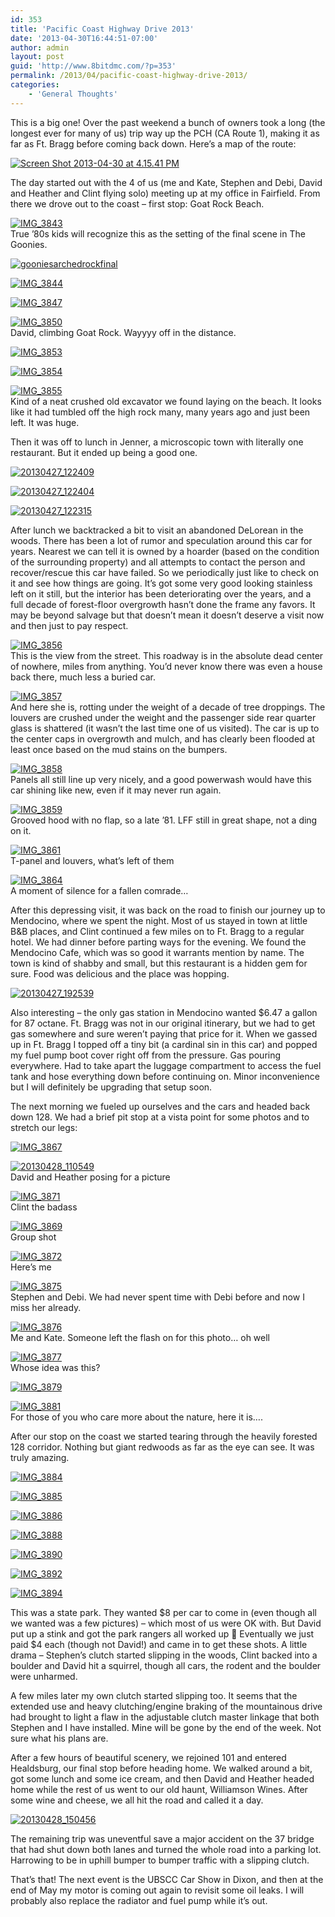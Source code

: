 ```yaml
---
id: 353
title: 'Pacific Coast Highway Drive 2013'
date: '2013-04-30T16:44:51-07:00'
author: admin
layout: post
guid: 'http://www.8bitdmc.com/?p=353'
permalink: /2013/04/pacific-coast-highway-drive-2013/
categories:
    - 'General Thoughts'
---
```


This is a big one! Over the past weekend a bunch of owners took a long (the longest ever for many of us) trip way up the PCH (CA Route 1), making it as far as Ft. Bragg before coming back down. Here’s a map of the route:

[![Screen Shot 2013-04-30 at 4.15.41 PM](_site/8bitdmc/assets/images/2013/04/Screen-Shot-2013-04-30-at-4.15.41-PM-300x248.png)](_site/8bitdmc/assets/images/2013/04/Screen-Shot-2013-04-30-at-4.15.41-PM.png)

The day started out with the 4 of us (me and Kate, Stephen and Debi, David and Heather and Clint flying solo) meeting up at my office in Fairfield. From there we drove out to the coast – first stop: Goat Rock Beach.

[![IMG_3843](_site/8bitdmc/assets/images/2013/04/IMG_3843-300x225.jpg)](_site/8bitdmc/assets/images/2013/04/IMG_3843.jpg)  
True ’80s kids will recognize this as the setting of the final scene in The Goonies.

[![gooniesarchedrockfinal](_site/8bitdmc/assets/images/2013/04/gooniesarchedrockfinal-300x150.jpg)](_site/8bitdmc/assets/images/2013/04/gooniesarchedrockfinal.jpg)

[![IMG_3844](_site/8bitdmc/assets/images/2013/04/IMG_3844-300x225.jpg)](_site/8bitdmc/assets/images/2013/04/IMG_3844.jpg)

[![IMG_3847](_site/8bitdmc/assets/images/2013/04/IMG_3847-300x225.jpg)](_site/8bitdmc/assets/images/2013/04/IMG_3847.jpg)

[![IMG_3850](_site/8bitdmc/assets/images/2013/04/IMG_3850-300x225.jpg)](_site/8bitdmc/assets/images/2013/04/IMG_3850.jpg)  
David, climbing Goat Rock. Wayyyy off in the distance.

[![IMG_3853](_site/8bitdmc/assets/images/2013/04/IMG_3853-300x225.jpg)](_site/8bitdmc/assets/images/2013/04/IMG_3853.jpg)

[![IMG_3854](_site/8bitdmc/assets/images/2013/04/IMG_3854-300x225.jpg)](_site/8bitdmc/assets/images/2013/04/IMG_3854.jpg)

[![IMG_3855](_site/8bitdmc/assets/images/2013/04/IMG_3855-300x225.jpg)](_site/8bitdmc/assets/images/2013/04/IMG_3855.jpg)  
Kind of a neat crushed old excavator we found laying on the beach. It looks like it had tumbled off the high rock many, many years ago and just been left. It was huge.

Then it was off to lunch in Jenner, a microscopic town with literally one restaurant. But it ended up being a good one.

[![20130427_122409](_site/8bitdmc/assets/images/2013/04/20130427_122409-300x224.jpg)](_site/8bitdmc/assets/images/2013/04/20130427_122409.jpg)

[![20130427_122404](_site/8bitdmc/assets/images/2013/04/20130427_122404-300x224.jpg)](_site/8bitdmc/assets/images/2013/04/20130427_122404.jpg)

[![20130427_122315](_site/8bitdmc/assets/images/2013/04/20130427_122315-300x225.jpg)](_site/8bitdmc/assets/images/2013/04/20130427_122315.jpg)

After lunch we backtracked a bit to visit an abandoned DeLorean in the woods. There has been a lot of rumor and speculation around this car for years. Nearest we can tell it is owned by a hoarder (based on the condition of the surrounding property) and all attempts to contact the person and recover/rescue this car have failed. So we periodically just like to check on it and see how things are going. It’s got some very good looking stainless left on it still, but the interior has been deteriorating over the years, and a full decade of forest-floor overgrowth hasn’t done the frame any favors. It may be beyond salvage but that doesn’t mean it doesn’t deserve a visit now and then just to pay respect.

[![IMG_3856](_site/8bitdmc/assets/images/2013/04/IMG_3856-300x225.jpg)](_site/8bitdmc/assets/images/2013/04/IMG_3856.jpg)  
This is the view from the street. This roadway is in the absolute dead center of nowhere, miles from anything. You’d never know there was even a house back there, much less a buried car.

[![IMG_3857](_site/8bitdmc/assets/images/2013/04/IMG_3857-300x225.jpg)](_site/8bitdmc/assets/images/2013/04/IMG_3857.jpg)  
And here she is, rotting under the weight of a decade of tree droppings. The louvers are crushed under the weight and the passenger side rear quarter glass is shattered (it wasn’t the last time one of us visited). The car is up to the center caps in overgrowth and mulch, and has clearly been flooded at least once based on the mud stains on the bumpers.

[![IMG_3858](_site/8bitdmc/assets/images/2013/04/IMG_3858-300x225.jpg)](_site/8bitdmc/assets/images/2013/04/IMG_3858.jpg)  
Panels all still line up very nicely, and a good powerwash would have this car shining like new, even if it may never run again.

[![IMG_3859](_site/8bitdmc/assets/images/2013/04/IMG_3859-300x225.jpg)](_site/8bitdmc/assets/images/2013/04/IMG_3859.jpg)  
Grooved hood with no flap, so a late ’81. LFF still in great shape, not a ding on it.

[![IMG_3861](_site/8bitdmc/assets/images/2013/04/IMG_3861-300x225.jpg)](_site/8bitdmc/assets/images/2013/04/IMG_3861.jpg)  
T-panel and louvers, what’s left of them

[![IMG_3864](_site/8bitdmc/assets/images/2013/04/IMG_3864-300x225.jpg)](_site/8bitdmc/assets/images/2013/04/IMG_3864.jpg)  
A moment of silence for a fallen comrade…

After this depressing visit, it was back on the road to finish our journey up to Mendocino, where we spent the night. Most of us stayed in town at little B&amp;B places, and Clint continued a few miles on to Ft. Bragg to a regular hotel. We had dinner before parting ways for the evening. We found the Mendocino Cafe, which was so good it warrants mention by name. The town is kind of shabby and small, but this restaurant is a hidden gem for sure. Food was delicious and the place was hopping.

[![20130427_192539](_site/8bitdmc/assets/images/2013/04/20130427_192539-300x225.jpg)](_site/8bitdmc/assets/images/2013/04/20130427_192539.jpg)

Also interesting – the only gas station in Mendocino wanted $6.47 a gallon for 87 octane. Ft. Bragg was not in our original itinerary, but we had to get gas somewhere and sure weren’t paying that price for it. When we gassed up in Ft. Bragg I topped off a tiny bit (a cardinal sin in this car) and popped my fuel pump boot cover right off from the pressure. Gas pouring everywhere. Had to take apart the luggage compartment to access the fuel tank and hose everything down before continuing on. Minor inconvenience but I will definitely be upgrading that setup soon.

The next morning we fueled up ourselves and the cars and headed back down 128. We had a brief pit stop at a vista point for some photos and to stretch our legs:

[![IMG_3867](_site/8bitdmc/assets/images/2013/04/IMG_3867-300x225.jpg)](_site/8bitdmc/assets/images/2013/04/IMG_3867.jpg)

[![20130428_110549](_site/8bitdmc/assets/images/2013/04/20130428_110549-300x225.jpg)](_site/8bitdmc/assets/images/2013/04/20130428_110549.jpg)  
David and Heather posing for a picture

[![IMG_3871](_site/8bitdmc/assets/images/2013/04/IMG_3871-300x225.jpg)](_site/8bitdmc/assets/images/2013/04/IMG_3871.jpg)  
Clint the badass

[![IMG_3869](_site/8bitdmc/assets/images/2013/04/IMG_3869-300x225.jpg)](_site/8bitdmc/assets/images/2013/04/IMG_3869.jpg)  
Group shot

[![IMG_3872](_site/8bitdmc/assets/images/2013/04/IMG_3872-300x225.jpg)](_site/8bitdmc/assets/images/2013/04/IMG_3872.jpg)  
Here’s me

[![IMG_3875](_site/8bitdmc/assets/images/2013/04/IMG_3875-300x225.jpg)](_site/8bitdmc/assets/images/2013/04/IMG_3875.jpg)  
Stephen and Debi. We had never spent time with Debi before and now I miss her already.

[![IMG_3876](_site/8bitdmc/assets/images/2013/04/IMG_3876-300x225.jpg)](_site/8bitdmc/assets/images/2013/04/IMG_3876.jpg)  
Me and Kate. Someone left the flash on for this photo… oh well

[![IMG_3877](_site/8bitdmc/assets/images/2013/04/IMG_3877-300x225.jpg)](_site/8bitdmc/assets/images/2013/04/IMG_3877.jpg)  
Whose idea was this?

[![IMG_3879](_site/8bitdmc/assets/images/2013/04/IMG_3879-300x225.jpg)](_site/8bitdmc/assets/images/2013/04/IMG_3879.jpg)

[![IMG_3881](_site/8bitdmc/assets/images/2013/04/IMG_3881-300x225.jpg)](_site/8bitdmc/assets/images/2013/04/IMG_3881.jpg)  
For those of you who care more about the nature, here it is….

After our stop on the coast we started tearing through the heavily forested 128 corridor. Nothing but giant redwoods as far as the eye can see. It was truly amazing.

[![IMG_3884](_site/8bitdmc/assets/images/2013/04/IMG_3884-300x225.jpg)](_site/8bitdmc/assets/images/2013/04/IMG_3884.jpg)

[![IMG_3885](_site/8bitdmc/assets/images/2013/04/IMG_3885-300x225.jpg)](_site/8bitdmc/assets/images/2013/04/IMG_3885.jpg)

[![IMG_3886](_site/8bitdmc/assets/images/2013/04/IMG_3886-300x225.jpg)](_site/8bitdmc/assets/images/2013/04/IMG_3886.jpg)

[![IMG_3888](_site/8bitdmc/assets/images/2013/04/IMG_3888-300x225.jpg)](_site/8bitdmc/assets/images/2013/04/IMG_3888.jpg)

[![IMG_3890](_site/8bitdmc/assets/images/2013/04/IMG_3890-300x225.jpg)](_site/8bitdmc/assets/images/2013/04/IMG_3890.jpg)

[![IMG_3892](_site/8bitdmc/assets/images/2013/04/IMG_3892-300x225.jpg)](_site/8bitdmc/assets/images/2013/04/IMG_3892.jpg)

[![IMG_3894](_site/8bitdmc/assets/images/2013/04/IMG_3894-300x225.jpg)](_site/8bitdmc/assets/images/2013/04/IMG_3894.jpg)

This was a state park. They wanted $8 per car to come in (even though all we wanted was a few pictures) – which most of us were OK with. But David put up a stink and got the park rangers all worked up 🙂 Eventually we just paid $4 each (though not David!) and came in to get these shots. A little drama – Stephen’s clutch started slipping in the woods, Clint backed into a boulder and David hit a squirrel, though all cars, the rodent and the boulder were unharmed.

A few miles later my own clutch started slipping too. It seems that the extended use and heavy clutching/engine braking of the mountainous drive had brought to light a flaw in the adjustable clutch master linkage that both Stephen and I have installed. Mine will be gone by the end of the week. Not sure what his plans are.

After a few hours of beautiful scenery, we rejoined 101 and entered Healdsburg, our final stop before heading home. We walked around a bit, got some lunch and some ice cream, and then David and Heather headed home while the rest of us went to our old haunt, Williamson Wines. After some wine and cheese, we all hit the road and called it a day.

[![20130428_150456](_site/8bitdmc/assets/images/2013/04/20130428_150456-300x224.jpg)](_site/8bitdmc/assets/images/2013/04/20130428_150456.jpg)

The remaining trip was uneventful save a major accident on the 37 bridge that had shut down both lanes and turned the whole road into a parking lot. Harrowing to be in uphill bumper to bumper traffic with a slipping clutch.

That’s that! The next event is the UBSCC Car Show in Dixon, and then at the end of May my motor is coming out again to revisit some oil leaks. I will probably also replace the radiator and fuel pump while it’s out.